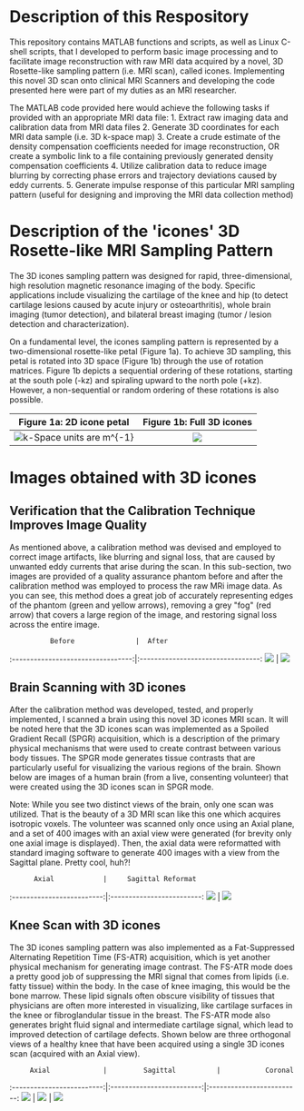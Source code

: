 # Description of this Respository
This repository contains MATLAB functions and scripts, as well as Linux C-shell scripts, that I developed to perform basic image processing and to facilitate image reconstruction with raw MRI data acquired by a novel, 3D Rosette-like sampling pattern (i.e. MRI scan), called icones. Implementing this novel 3D scan onto clinical MRI Scanners and developing the code presented here were part of my duties as an MRI researcher.

The MATLAB code provided here would achieve the following tasks if provided with an appropriate MRI data file:
    1. Extract raw imaging data and calibration data from MRI data files
    2. Generate 3D coordinates for each MRI data sample (i.e. 3D k-space map)
    3. Create a crude estimate of the density compensation coefficients needed for image reconstruction, OR create a symbolic link to a file containing previously generated density compensation coefficients
    4. Utilize calibration data to reduce image blurring by correcting phase errors and trajectory deviations caused by eddy currents.
    5. Generate impulse response of this particular MRI sampling pattern (useful for designing and improving the MRI data collection method)


# Description of the 'icones' 3D Rosette-like MRI Sampling Pattern
The 3D icones sampling pattern was designed for rapid, three-dimensional, high resolution magnetic resonance imaging of the body. Specific applications include visualizing the cartilage of the knee and hip (to detect cartilage lesions caused by acute injury or osteoarthritis), whole brain imaging (tumor detection), and bilateral breast imaging (tumor / lesion detection and characterization).

On a fundamental level, the icones sampling pattern is represented by a two-dimensional rosette-like petal (Figure 1a). To achieve 3D sampling, this petal is rotated into 3D space (Figure 1b) through the use of rotation matrices. Figure 1b depicts a sequential ordering of these rotations, starting at the south pole (-kz) and spiraling upward to the north pole (+kz). However, a non-sequential or random ordering of these rotations is also possible.


Figure 1a: 2D icone petal  |Figure 1b: Full 3D icones
:-------------------------:|:-------------------------:
![k-Space units are m^{-1}](https://github.com/larryhernandez/MRI_research/blob/master/Figure_1a_2D_icones_petal.jpg)  |  ![](https://github.com/larryhernandez/MRI_research/blob/master/Figure_1b_icones_animated_3Dsampling.gif)


# Images obtained with 3D icones


## Verification that the Calibration Technique Improves Image Quality
As mentioned above, a calibration method was devised and employed to correct image artifacts, like blurring and signal loss, that are caused by unwanted eddy currents that arise during the scan. In this sub-section, two images are provided of a quality assurance phantom before and after the calibration method was employed to process the raw MRi image data. As you can see, this method does a great job of accurately representing edges of the phantom (green and yellow arrows), removing a grey "fog" (red arrow) that covers a large region of the image, and restoring signal loss across the entire image.


              Before               |  After
:---------------------------------:|:---------------------------------:
![](https://github.com/larryhernandez/MRI_research/blob/master/ACR_phantom_without_calibration.jpg)  |  ![](https://github.com/larryhernandez/MRI_research/blob/master/ACR_phantom_calibration.jpg)


## Brain Scanning with 3D icones

After the calibration method was developed, tested, and properly implemented, I scanned a brain using this novel 3D icones MRI scan. It will be noted here that the 3D icones scan was implemented as a Spoiled Gradient Recall (SPGR) acquisition, which is a description of the primary physical mechanisms that were used to create contrast between various body tissues. The SPGR mode generates tissue contrasts that are particularly useful for visualizing the various regions of the brain. Shown below are images of a human brain (from a live, consenting volunteer) that were created using the 3D icones scan in SPGR mode.

Note: While you see two distinct views of the brain, only one scan was utilized. That is the beauty of a 3D MRI scan like this one which acquires isotropic voxels. The volunteer was scanned only once using an Axial plane, and a set of 400 images with an axial view were generated (for brevity only one axial image is displayed). Then, the axial data were reformatted with standard imaging software to generate 400 images with a view from the Sagittal plane. Pretty cool, huh?!

          Axial            |     Sagittal Reformat
:-------------------------:|:-------------------------:
![](https://github.com/larryhernandez/MRI_research/blob/master/Brain_FSPGR_Axial_150.jpg)  |  ![](https://github.com/larryhernandez/MRI_research/blob/master/Brain_FSPGR_Sagittal_158.jpg)

## Knee Scan with 3D icones

The 3D icones sampling pattern was also implemented as a Fat-Suppressed Alternating Repetition Time (FS-ATR) acquisition, which is yet another physical mechanism for generating image contrast. The FS-ATR mode does a pretty good job of suppressing the MRI signal that comes from lipids (i.e. fatty tissue) within the body. In the case of knee imaging, this would be the bone marrow. These lipid signals often obscure visibility of tissues that physicians are often more interested in visualizing, like cartilage surfaces in the knee or fibroglandular tissue in the breast. The FS-ATR mode also generates bright fluid signal and intermediate cartilage signal, which lead to improved detection of cartilage defects. Shown below are three orthogonal views of a healthy knee that have been acquired using a single 3D icones scan (acquired with an Axial view).


         Axial             |         Sagittal	       |           Coronal
:-------------------------:|:-------------------------:|:-------------------------:
![](https://github.com/larryhernandez/MRI_research/blob/master/Knee_FSATR_Axial_168.jpg)  |  ![](https://github.com/larryhernandez/MRI_research/blob/master/Knee_FSATR_Sagittal_141.jpg) | ![](https://github.com/larryhernandez/MRI_research/blob/master/Knee_FSATR_Coronal_219.jpg)